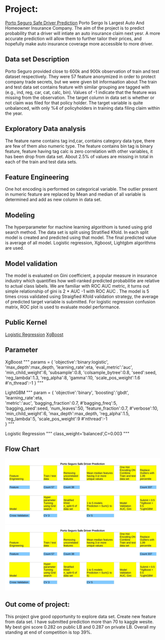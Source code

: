 # Project:
 [Porto Seguro Safe Driver Prediction](https://www.kaggle.com/c/porto-seguro-safe-driver-prediction)
	Porto Sergo Is Largest Auto And Homeowner Insurance Company. The aim of the project is to predict probability that a driver will intiate an auto insurance claim next yesr. A more accurate prediction will allow them to further tailor their prices, and hopefully make auto insurance coverage more accessible to more driver. 

## Data set Description
Porto Seguro provided close to 600k and 900k observation of train and test dataset respectively. They were 57 feature anonymized in order to protect company trade secrets, but we were given bit informaation about  The train and test data set contains feature with similar grouping are tagged with (e.g., ind, reg, car, cat, calc, bin). Values of  -1 indicate that the feature was missing from the observation. The target column in data set is whether or not claim was filed for that policy holder. The target variable is quite unbalanced, with only  %4 of  policyholders in training data filing claim within the year.

## Exploratory Data analysis
The feature name contains tag ind,car, contains category data type, there are few of them also numeric type. The feature contains bin tag is binary feature, feature having tag calc  is zero correlation with other variables, it has been drop from data set. About 2.5% of values are missing in total in each of the train and test data sets. 

## Feature Engineering
One hot encoding is performed on categorical variable. The outlier present in numeric feature are replaced by 
Mean and median of all variable is determined and add as new column in data set. 

## Modeling
The hyperparameter for machine learning algorithom is tuned using grid search method. The data set is split using Stratified Kfold. In each split model is created and predicted using that model. The final predicted value is average of all model. Logistic regression, Xgboost, Lightgbm algorithms are used. 

## Model validation
The model is evaluated on Gini coefficient, a popular measure in insurance industry which quantifies how well-ranked predicted probabilitie are relative to actual class labels. We are familiar with ROC AUC metric, it turns out simple relationship of gini is 2 * AUC -1 with ROC AUC  . The model is 5 times cross validated using Straigfied Kfold validation strategy, the average of predicted target variable is submitted. For logistic regression confusion matrix, ROC plot is used to evaluate model performance.
 

## Public Kernel
[Logistic Regression](https://www.kaggle.com/sudhirnl7/simple-logistic-model-porto)
[XgBoost](https://www.kaggle.com/sudhirnl7/xgboost-with-stratifiedkflod-lb-0-282)

## Parameter 
 XgBoost
"""
params = {
        'objective':'binary:logistic',        
        'max_depth':max_depth,
        'learning_rate':eta,
        'eval_metric':'auc',
        'min_child_weight':6,
        'subsample':0.8,
        'colsample_bytree':0.8,
        'seed':seed,
        'reg_lambda':1.3,
        'reg_alpha':8,
        'gamma':10,
        'scale_pos_weight':1.6
        #'n_thread':-1
    }
"""

 LightGBM
"""
param = {
            'objective':'binary',
            'boosting':'gbdt',
            'learning_rate':eta,            
            'metric':'auc',
            'bagging_fraction':0.7,
            #'bagging_freq':5,
            'bagging_seed':seed,
            'num_leaves':50,
            'feature_fraction':0.7,
            #'verbose':10,            
            'min_child_weight':6,
            'max_depth':max_depth,
            'reg_alpha':1.5, 
            'reg_lambda':5,
            'scale_pos_weight':9
            #'nthread':-1           
   	 }
"""

 Logistic Regression
"""
class_weight='balanced',C=0.003 
"""


## Flow Chart
![Flow Chart](/Porto/Flowchart-1.jpg)
<img src='Flowchart-1.jpg' alt='Flowchart'>


## Out come of project:
This project give good opportunity to explore data set. Create new feature from data  set. I have submitted prediction more than 70 to kaggle wesite. My best gini score 0.282 on public LB and 0.287 on private LB. Overall my standing at end of competition is top 39%. 
